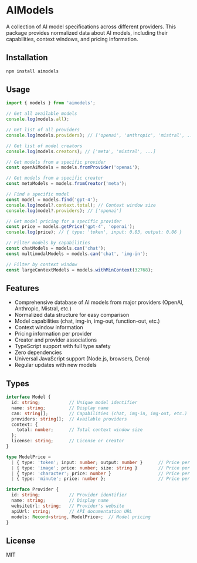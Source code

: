 # AIModels

A collection of AI model specifications across different providers. This package provides normalized data about AI models, including their capabilities, context windows, and pricing information.

## Installation

```bash
npm install aimodels
```

## Usage

```typescript
import { models } from 'aimodels';

// Get all available models
console.log(models.all);

// Get list of all providers
console.log(models.providers); // ['openai', 'anthropic', 'mistral', ...]

// Get list of model creators
console.log(models.creators); // ['meta', 'mistral', ...]

// Get models from a specific provider
const openAiModels = models.fromProvider('openai');

// Get models from a specific creator
const metaModels = models.fromCreator('meta');

// Find a specific model
const model = models.find('gpt-4');
console.log(model?.context.total); // Context window size
console.log(model?.providers); // ['openai']

// Get model pricing for a specific provider
const price = models.getPrice('gpt-4', 'openai');
console.log(price); // { type: 'token', input: 0.03, output: 0.06 }

// Filter models by capabilities
const chatModels = models.can('chat');
const multimodalModels = models.can('chat', 'img-in');

// Filter by context window
const largeContextModels = models.withMinContext(32768);
```

## Features

- Comprehensive database of AI models from major providers (OpenAI, Anthropic, Mistral, etc.)
- Normalized data structure for easy comparison
- Model capabilities (chat, img-in, img-out, function-out, etc.)
- Context window information
- Pricing information per provider
- Creator and provider associations
- TypeScript support with full type safety
- Zero dependencies
- Universal JavaScript support (Node.js, browsers, Deno)
- Regular updates with new models


## Types

```typescript
interface Model {
  id: string;           // Unique model identifier
  name: string;         // Display name
  can: string[];        // Capabilities (chat, img-in, img-out, etc.)
  providers: string[];  // Available providers
  context: {
    total: number;      // Total context window size
  };
  license: string;      // License or creator
}

type ModelPrice = 
  | { type: 'token'; input: number; output: number }      // Price per 1K tokens
  | { type: 'image'; price: number; size: string }        // Price per image
  | { type: 'character'; price: number }                  // Price per character
  | { type: 'minute'; price: number };                    // Price per minute

interface Provider {
  id: string;           // Provider identifier
  name: string;         // Display name
  websiteUrl: string;   // Provider's website
  apiUrl: string;       // API documentation URL
  models: Record<string, ModelPrice>;  // Model pricing
}
```

## License

MIT
